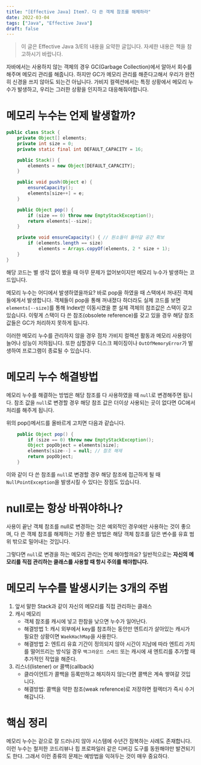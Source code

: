 ```yaml
---
title: "[Effective Java] Item7. 다 쓴 객체 참조를 해체하라"
date: 2022-03-04
tags: ["Java", "Effective Java"]
draft: false
---
```


> 이 글은 Effective Java 3/E의 내용을 요약한 글입니다. 자세한 내용은 책을 참고하시기 바랍니다.

자바에서는 사용하지 않는 객체의 경우 GC(Garbage Collection)에서 알아서 회수를 해주며 메모리 관리를 해줍니다.
하지만 GC가 메모리 관리를 해준다고해서 우리가 완전히 신경을 쓰지 않아도 되는건 아닙니다.
가비지 컬렉션에서는 특정 상황에서 메모리 누수가 발생하고, 우리는 그러한 상황을 인지하고 대응해줘야합니다.

# 메모리 누수는 언제 발생할까?
```java
public class Stack {
    private Object[] elements;
    private int size = 0;
    private static final int DEFAULT_CAPACITY = 16;

    public Stack() {
        elements = new Object[DEFAULT_CAPACITY];
    }

    public void push(Object e) {
        ensureCapacity();
        elements[size++] = e;
    }

    public Object pop() {
        if (size == 0) throw new EmptyStackException();
        return elements[--size];
    }

    private void ensureCapacity() { // 원소들이 들어갈 공간 확보
        if (elements.length == size)
            elements = Arrays.copyOf(elements, 2 * size + 1);
    }
}
```
해당 코드는 별 생각 없이 봤을 때 아무 문제가 없어보이지만 메모리 누수가 발생하는 코드입니다.

메모리 누수는 어디에서 발생하였을까요? 바로 pop을 하였을 때 스택에서 꺼내진 객체들에게서 발생합니다.
객체들이 pop을 통해 꺼내졌다 하더라도 실제 코드를 보면 `elements[--size]`를 통해 Index만 이동시켰을 뿐
실제 객체의 참조값은 스택이 갖고 있습니다. 이렇게 스택이 다 쓴 참조(obsolete reference)를 갖고 있을 경우
해당 참조값들은 GC가 처리하지 못하게 됩니다.

이러한 메모리 누수를 관리하지 않을 경우 점차 가비지 컬렉션 활동과 메모리 사용량이 늘어나 성능이 저하됩니다.
또한 심할경우 디스크 페이징이나 `OutOfMemoryError`가 발생하여 프로그램이 종료될 수 있습니다.

# 메모리 누수 해결방법
메모리 누수를 해결하는 방법은 해당 참조를 다 사용하였을 때 `null`로 변경해주면 됩니다. 참조 값을 `null`로
변경할 경우 해당 참조 값은 더이상 사용되는 곳이 없다면 GC에서 처리를 해주게 됩니다.

위의 pop()메서드를 올바르게 고치면 다음과 같습니다.
```java
    public Object pop() {
        if (size == 0) throw new EmptyStackException();
        Object popObject = elements[size];
        elements[size--] = null; // 참조 해제
        return popObject;
    }
```
이와 같이 다 쓴 참조를 `null`로 변경할 경우 해당 참조에 접근하게 될 때 `NullPointException`을 발생시킬 수 있다는 장점도 있습니다.

# null로는 항상 바꿔야하나?
사용이 끝난 객체 참조를 null로 변경하는 것은 예외적인 경우에만 사용하는 것이 좋으며, 다 쓴 객체 참조를 해제하는
가장 좋은 방법은 해당 객체 참조를 담은 변수를 유효 범위 밖으로 밀어내는 것입니다.

그렇다면 `null`로 변경을 하는 메모리 관리는 언제 해야할까요? 일반적으로는 **자신의 메모리를 직접 관리하는 클래스를 사용할 때 항시 주의를 해야합니다.**

# 메모리 누수를 발생시키는 3개의 주범
1. 앞서 말한 Stack과 같이 자신의 메모리를 직접 관리하는 클래스
2. 캐시 메모리
   - 객체 참조를 캐시에 넣고 한참을 낮으면 누수가 일어난다.
   - 해결방법 1: 캐시 외부에서 key를 참조하는 동안만 엔트리가 살아있는 캐시가 필요한 상황이면 `WaekHachMap`을 사용한다.
   - 해결방법 2: 엔트리 유효 기간이 정의되지 않아 시간이 지남에 따라 엔트리 가치를 떨어뜨리는 방식일 경우 `백그라운드 스레드` 또는 캐시에 새 엔트리를 추가할 때 추가적인 작업을 해준다.
3. 리스너(listener) or 콜백(callback)
   - 클라이언트가 콜백을 등록만하고 해지하지 않는다면 콜백은 계속 쌓여갈 것입니다.
   - 해결방법: 콜백을 약한 참조(weak reference)로 저장하면 컬렉터가 즉시 수거해갑니다.

# 핵심 정리
메모리 누수는 겉으로 잘 드러나지 않아 시스템에 수년간 잠복하는 사례도 존재합니다.
이런 누수는 철저한 코드리뷰나 힙 프로파일러 같은 디버깅 도구를 동원해야만 발견되기도 한다.
그래서 이런 종류의 문제는 예방법을 익혀두는 것이 매우 중요하다.
